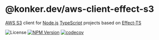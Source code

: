 # @konker.dev/aws-client-effect-s3

[AWS S3](https://aws.amazon.com/s3/) client for [Node.js](https://nodejs.org/) [TypeScript](https://www.typescriptlang.org/) projects based on [Effect-TS](https://www.effect.website/)

![License](https://img.shields.io/github/license/konkerdotdev/node-ts-fp-boilerplate)
[![NPM Version](https://img.shields.io/npm/v/%40konker.dev%2Faws-client-effect-s3)](https://www.npmjs.com/package/@konker.dev/aws-client-effect-s3)
[![codecov](https://codecov.io/gh/konkerdotdev/aws-client-effect-s3/graph/badge.svg?token=W3BFLXCWTH)](https://codecov.io/gh/konkerdotdev/aws-client-effect-s3)

